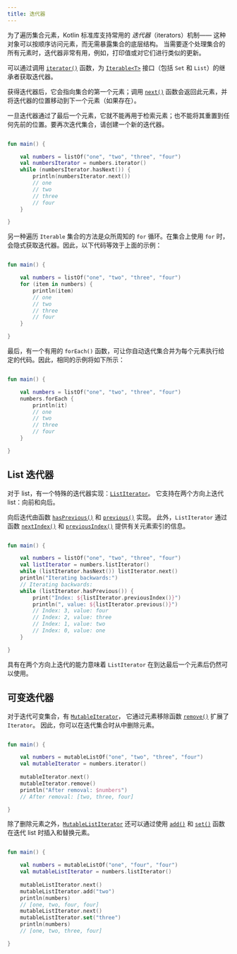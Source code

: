 ```yaml
---
title: 迭代器
---
```

为了遍历集合元素，Kotlin 标准库支持常用的 _迭代器_（iterators）机制——
这种对象可以按顺序访问元素，而无需暴露集合的底层结构。
当需要逐个处理集合的所有元素时，迭代器非常有用，例如，打印值或对它们进行类似的更新。

可以通过调用 [`iterator()`](https://kotlinlang.org/api/latest/jvm/stdlib/kotlin.collections/-iterable/iterator.html)
函数，为 [`Iterable<T>`](https://kotlinlang.org/api/latest/jvm/stdlib/kotlin.collections/-iterable/index.html) 接口（包括 `Set` 和 `List`）的继承者获取迭代器。

获得迭代器后，它会指向集合的第一个元素；调用 [`next()`](https://kotlinlang.org/api/latest/jvm/stdlib/kotlin.collections/-iterator/next.html)
函数会返回此元素，并将迭代器的位置移动到下一个元素（如果存在）。

一旦迭代器通过了最后一个元素，它就不能再用于检索元素；也不能将其重置到任何先前的位置。要再次迭代集合，请创建一个新的迭代器。

```kotlin

fun main() {

    val numbers = listOf("one", "two", "three", "four")
    val numbersIterator = numbers.iterator()
    while (numbersIterator.hasNext()) {
        println(numbersIterator.next())
        // one
        // two
        // three
        // four
    }

}
```

另一种遍历 `Iterable` 集合的方法是众所周知的 `for` 循环。在集合上使用 `for` 时，会隐式获取迭代器。因此，以下代码等效于上面的示例：

```kotlin

fun main() {

    val numbers = listOf("one", "two", "three", "four")
    for (item in numbers) {
        println(item)
        // one
        // two
        // three
        // four
    }

}
```

最后，有一个有用的 `forEach()` 函数，可让你自动迭代集合并为每个元素执行给定的代码。因此，相同的示例将如下所示：

```kotlin

fun main() {

    val numbers = listOf("one", "two", "three", "four")
    numbers.forEach {
        println(it)
        // one
        // two
        // three
        // four
    }

}
```

## List 迭代器

对于 list，有一个特殊的迭代器实现：[`ListIterator`](https://kotlinlang.org/api/latest/jvm/stdlib/kotlin.collections/-list-iterator/index.html)。
它支持在两个方向上迭代 list：向前和向后。

向后迭代由函数 [`hasPrevious()`](https://kotlinlang.org/api/latest/jvm/stdlib/kotlin.collections/-list-iterator/has-previous.html)
和 [`previous()`](https://kotlinlang.org/api/latest/jvm/stdlib/kotlin.collections/-list-iterator/previous.html) 实现。
此外，`ListIterator` 通过函数 [`nextIndex()`](https://kotlinlang.org/api/latest/jvm/stdlib/kotlin.collections/-list-iterator/next-index.html)
和 [`previousIndex()`](https://kotlinlang.org/api/latest/jvm/stdlib/kotlin.collections/-list-iterator/previous-index.html) 提供有关元素索引的信息。

```kotlin

fun main() {

    val numbers = listOf("one", "two", "three", "four")
    val listIterator = numbers.listIterator()
    while (listIterator.hasNext()) listIterator.next()
    println("Iterating backwards:")
    // Iterating backwards:
    while (listIterator.hasPrevious()) {
        print("Index: ${listIterator.previousIndex()}")
        println(", value: ${listIterator.previous()}")
        // Index: 3, value: four
        // Index: 2, value: three
        // Index: 1, value: two
        // Index: 0, value: one
    }

}
```

具有在两个方向上迭代的能力意味着 `ListIterator` 在到达最后一个元素后仍然可以使用。

## 可变迭代器

对于迭代可变集合，有 [`MutableIterator`](https://kotlinlang.org/api/latest/jvm/stdlib/kotlin.collections/-mutable-iterator/index.html)，
它通过元素移除函数 [`remove()`](https://kotlinlang.org/api/latest/jvm/stdlib/kotlin.collections/-mutable-iterator/remove.html) 扩展了 `Iterator`。
因此，你可以在迭代集合时从中删除元素。

```kotlin

fun main() {

    val numbers = mutableListOf("one", "two", "three", "four") 
    val mutableIterator = numbers.iterator()
    
    mutableIterator.next()
    mutableIterator.remove()    
    println("After removal: $numbers")
    // After removal: [two, three, four]

}
```

除了删除元素之外，[`MutableListIterator`](https://kotlinlang.org/api/latest/jvm/stdlib/kotlin.collections/-mutable-list-iterator/index.html)
还可以通过使用 [`add()`](https://kotlinlang.org/api/latest/jvm/stdlib/kotlin.collections/-mutable-list-iterator/add.html)
和 [`set()`](https://kotlinlang.org/api/latest/jvm/stdlib/kotlin.collections/-mutable-list-iterator/set.html) 函数在迭代 list 时插入和替换元素。

```kotlin

fun main() {

    val numbers = mutableListOf("one", "four", "four") 
    val mutableListIterator = numbers.listIterator()
    
    mutableListIterator.next()
    mutableListIterator.add("two")
    println(numbers)
    // [one, two, four, four]
    mutableListIterator.next()
    mutableListIterator.set("three")   
    println(numbers)
    // [one, two, three, four]

}
```